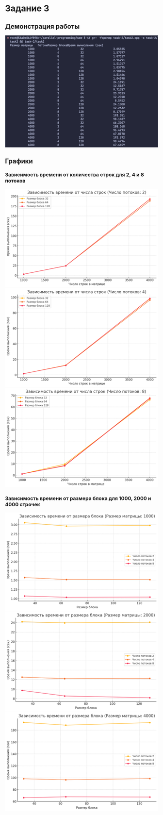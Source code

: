 # Задание 3

## Демонстрация работы

![](assets/demo.png)

## Графики

### Зависимость времени от количества строк для 2, 4 и 8 потоков

![](assets/time_vs_lines_2.png) ![](assets/time_vs_lines_4.png) ![](assets/time_vs_lines_8.png)

### Зависимость времени от размера блока для 1000, 2000 и 4000 строчек

![](assets/time_vs_blocks_1000.png) ![](assets/time_vs_blocks_2000.png) ![](assets/time_vs_blocks_4000.png)